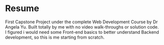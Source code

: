 # Resume
First Capstone Project under the complete Web Development Course by Dr Angela Yu. Built totally by me with no video walk-throughs or solution code. I figured i would need some Front-end basics to better understand Backend development, so this is me starting from scratch.
